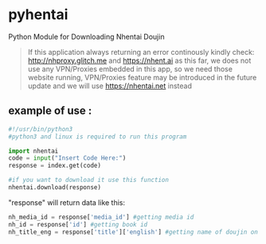 # pyhentai

Python Module for Downloading Nhentai Doujin

>If this application always returning an error continously kindly check:
>http://nhproxy.glitch.me and
>https://nhent.ai
>as this far, we does not use any VPN/Proxies embedded in this app, so we need those website running,
>VPN/Proxies feature may be introduced in the future update and we will use https://nhentai.net instead


## example of use :
```python
#!/usr/bin/python3
#python3 and linux is required to run this program

import nhentai
code = input("Insert Code Here:")
response = index.get(code)

#if you want to download it use this function
nhentai.download(response)
```

"response" will return data like this:

```python
nh_media_id = response['media_id'] #getting media id
nh_id = response['id'] #getting book id
nh_title_eng = response['title']['english'] #getting name of doujin on english version
```

